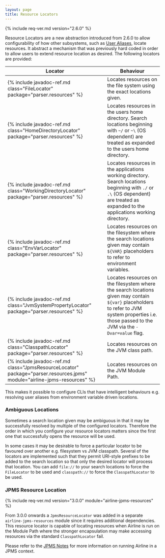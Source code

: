 ```yaml
---
layout: page
title: Resource Locators
---
```


{% include req-ver.md version="2.6.0" %}

Resource Locators are a new abstraction introduced from 2.6.0 to allow configurability of how other subsystems, such as
[User Aliases](aliases.html), locate resources.  It abstract a mechanism that was previously hard coded in order to
allow users to extend resource location as desired.  The following locators are provided:

| Locator | Behaviour |
|--------------|----------------|
| {% include javadoc-ref.md class="FileLocator" package="parser.resources" %} | Locates resources on the file system using the exact locations given. |
| {% include javadoc-ref.md class="HomeDirectoryLocator" package="parser.resources" %} | Locates resources in the users home directory.  Search locations beginning with `~/` or `~\` (OS dependent) are treated as expanded to the users home directory. |
| {% include javadoc-ref.md class="WorkingDirectoryLocator" package="parser.resources" %} | Locates resources in the applications working directory.  Search locations beginning with `./` or `.\` (OS dependent) are treated as expanded to the applications working directory. |
| {% include javadoc-ref.md class="EnvVarLocator" package="parser.resources" %} | Locates resources on the filesystem where the search locations given may contain `${VAR}` placeholders to refer to environment variables. |
| {% include javadoc-ref.md class="JvmSystemPropertyLocator" package="parser.resources" %} | Locates resources on the filesystem where the search locations given may contain `${var}` placeholders to refer to JVM system properties i.e. those passed to the JVM via the `-Dvar=value` flag. |
| {% include javadoc-ref.md class="ClasspathLocator" package="parser.resources" %} | Locates resources on the JVM class path. |
| {% include javadoc-ref.md class="JpmsResourceLocator" package="parser.resources.jpms" module="airline-jpms-resources" %} | Locates resources on the JVM Module Path.

This makes it possible to configure CLIs that have intelligent behaviours e.g. resolving user aliases from environment variable driven locations.

### Ambiguous Locations

Sometimes a search location given may be ambiguous in that it may be successfully resolved by multiple of the configured
locators.  Therefore the order in which you configure your resource locators matters since the first one that
successfully opens the resource will be used.

In some cases it may be desirable to force a particular locator to be favoured over another e.g. filesystem vs JVM
classpath.  Several of the locators are implemented such that they permit URI-style prefixes to be added to the search
location so that only the desired locator will process that location.  You can add `file://` to your search locations to
force the `FileLocator` to be used and `classpath://` to force the `ClasspathLocator` to be used.

### JPMS Resource Location

{% include req-ver.md version="3.0.0" module="airline-jpms-resources" %}

From 3.0.0 onwards a `JpmsResourceLocator` was added in a separate `airline-jpms-resources` module since it requires
additional dependencies.  This resource locator is capable of locating resources when Airline is run on the Module Path
where the stronger encapsulation may make accessing resources via the standard `ClasspathLocator` fail.

Please refer to the [JPMS Notes](jdk.html#jpms) for more information on running Airline in a JPMS context.

